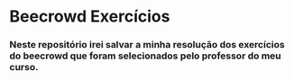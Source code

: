 # Beecrowd Exercícios

### Neste repositório irei salvar a minha resolução dos exercícios do beecrowd que foram selecionados pelo professor do meu curso.
